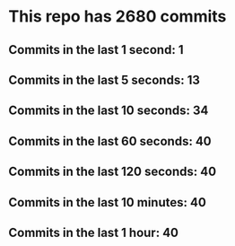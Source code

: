 # This repo has 2680 commits

## Commits in the last 1 second: 1
## Commits in the last 5 seconds: 13
## Commits in the last 10 seconds: 34
## Commits in the last 60 seconds: 40
## Commits in the last 120 seconds: 40
## Commits in the last 10 minutes: 40
## Commits in the last 1 hour: 40
